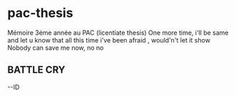 # pac-thesis
Mémoire 3éme année au PAC (licentiate thesis)
One more time, i'll be same and let u know
that all this time i've been afraid , would'n't let it show
Nobody can save me now, no no 

## <strong>BATTLE CRY</strong> ##
--ID
